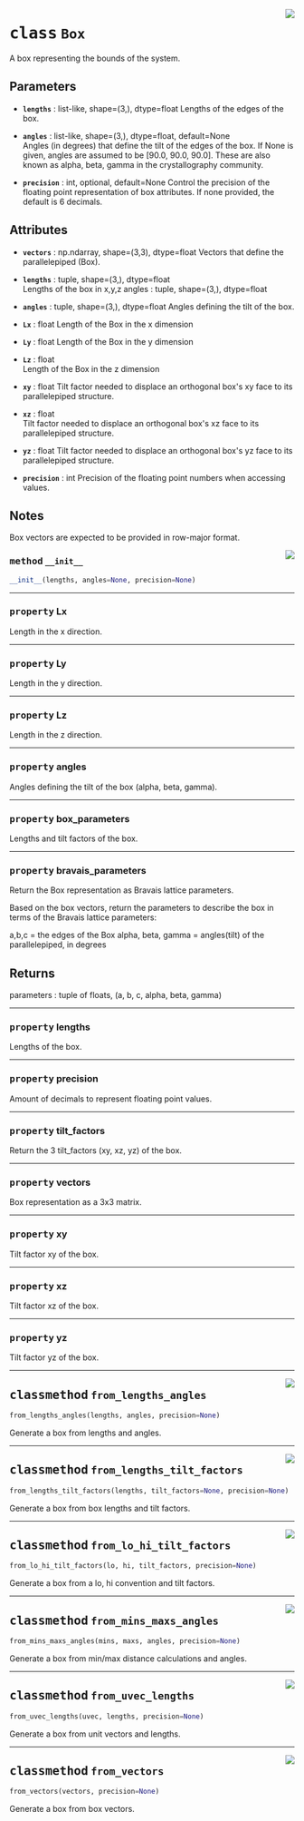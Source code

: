 
<a href="molbox/box.py#L13"><img align="right" style="float:right;" src="https://img.shields.io/badge/-source-cccccc?style=flat-square"></a>

# <kbd>class</kbd> `Box`
A box representing the bounds of the system. 

Parameters 
---------- 
* **`lengths`** : list-like, shape=(3,), dtype=float
Lengths of the edges of the box.

* **`angles`** : list-like, shape=(3,), dtype=float, default=None  
Angles (in degrees) that define the tilt of the edges of the box. If  None is given, angles are assumed to be [90.0, 90.0, 90.0]. 
These are  also known as alpha, beta, gamma in the crystallography community. 

* **`precision`** : int, optional, default=None 
Control the precision of the floating point representation of box  attributes. If none provided, the default is 6 decimals. 

Attributes 
---------- 
* **`vectors`** : np.ndarray, shape=(3,3), dtype=float
Vectors that define the parallelepiped (Box). 

* **`lengths`** : tuple, shape=(3,), dtype=float  
Lengths of the box in x,y,z angles : tuple, shape=(3,), dtype=float  

* **`angles`** : tuple, shape=(3,), dtype=float
Angles defining the tilt of the box.
 
* **`Lx`** : float
Length of the Box in the x dimension 

* **`Ly`** : float
Length of the Box in the y dimension 

* **`Lz`** : float  
Length of the Box in the z dimension

* **`xy`** : float
Tilt factor needed to displace an orthogonal box's xy face to its  parallelepiped structure.

* **`xz`** : float  
Tilt factor needed to displace an orthogonal box's xz face to its  parallelepiped structure. 

* **`yz`** : float 
Tilt factor needed to displace an orthogonal box's yz face to its  parallelepiped structure.

* **`precision`** : int  Precision of the floating point numbers when accessing values. 

Notes 
----- 
Box vectors are expected to be provided in row-major format. 

<a href="molbox/box.py#L59"><img align="right" style="float:right;" src="https://img.shields.io/badge/-source-cccccc?style=flat-square"></a>

### <kbd>method</kbd> `__init__`

```python
__init__(lengths, angles=None, precision=None)
```






---

### <kbd>property</kbd> Lx

Length in the x direction. 

---

### <kbd>property</kbd> Ly

Length in the y direction. 

---

### <kbd>property</kbd> Lz

Length in the z direction. 

---

### <kbd>property</kbd> angles

Angles defining the tilt of the box (alpha, beta, gamma). 

---

### <kbd>property</kbd> box_parameters

Lengths and tilt factors of the box. 

---

### <kbd>property</kbd> bravais_parameters

Return the Box representation as Bravais lattice parameters. 

Based on the box vectors, return the parameters to describe the box in terms of the Bravais lattice parameters: 

 a,b,c = the edges of the Box  alpha, beta, gamma = angles(tilt) of the parallelepiped, in degrees 

Returns 
------- 
parameters : tuple of floats,  (a, b, c, alpha, beta, gamma) 

---

### <kbd>property</kbd> lengths

Lengths of the box. 

---

### <kbd>property</kbd> precision

Amount of decimals to represent floating point values. 

---

### <kbd>property</kbd> tilt_factors

Return the 3 tilt_factors (xy, xz, yz) of the box. 

---

### <kbd>property</kbd> vectors

Box representation as a 3x3 matrix. 

---

### <kbd>property</kbd> xy

Tilt factor xy of the box. 

---

### <kbd>property</kbd> xz

Tilt factor xz of the box. 

---

### <kbd>property</kbd> yz

Tilt factor yz of the box. 



---

<a href="molbox/box.py#L79"><img align="right" style="float:right;" src="https://img.shields.io/badge/-source-cccccc?style=flat-square"></a>

## <kbd>classmethod</kbd> `from_lengths_angles`

```python
from_lengths_angles(lengths, angles, precision=None)
```

Generate a box from lengths and angles. 

---

<a href="molbox/box.py#L131"><img align="right" style="float:right;" src="https://img.shields.io/badge/-source-cccccc?style=flat-square"></a>

## <kbd>classmethod</kbd> `from_lengths_tilt_factors`

```python
from_lengths_tilt_factors(lengths, tilt_factors=None, precision=None)
```

Generate a box from box lengths and tilt factors. 

---

<a href="molbox/box.py#L150"><img align="right" style="float:right;" src="https://img.shields.io/badge/-source-cccccc?style=flat-square"></a>

## <kbd>classmethod</kbd> `from_lo_hi_tilt_factors`

```python
from_lo_hi_tilt_factors(lo, hi, tilt_factors, precision=None)
```

Generate a box from a lo, hi convention and tilt factors. 

---

<a href="molbox/box.py#L106"><img align="right" style="float:right;" src="https://img.shields.io/badge/-source-cccccc?style=flat-square"></a>

## <kbd>classmethod</kbd> `from_mins_maxs_angles`

```python
from_mins_maxs_angles(mins, maxs, angles, precision=None)
```

Generate a box from min/max distance calculations and angles. 

---

<a href="molbox/box.py#L84"><img align="right" style="float:right;" src="https://img.shields.io/badge/-source-cccccc?style=flat-square"></a>

## <kbd>classmethod</kbd> `from_uvec_lengths`

```python
from_uvec_lengths(uvec, lengths, precision=None)
```

Generate a box from unit vectors and lengths. 

---

<a href="molbox/box.py#L114"><img align="right" style="float:right;" src="https://img.shields.io/badge/-source-cccccc?style=flat-square"></a>

## <kbd>classmethod</kbd> `from_vectors`

```python
from_vectors(vectors, precision=None)
```

Generate a box from box vectors.
